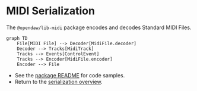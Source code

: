 # MIDI Serialization

The `@opendaw/lib-midi` package encodes and decodes Standard MIDI Files.

```mermaid
graph TD
    File[MIDI File] --> Decoder[MidiFile.decoder]
    Decoder --> Tracks[MidiTrack]
    Tracks --> Events[ControlEvent]
    Tracks --> Encoder[MidiFile.encoder]
    Encoder --> File
```

- See the [package README](../../../lib/midi/README.md) for code samples.
- Return to the [serialization overview](./overview.md).
